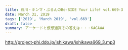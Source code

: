 ```yaml
---
title: 石川・ホンマ・ぶるんのBe-SIDE Your Life! vol.669-3
date: March 31, 2019
tags: ['2019', 'March 2019', 'vol.669']
draft: false
summary: アーケードと仮想通貨その答えは・・・KAGAWA
---
```


http://project-phi.ddo.jp/ishikawa/ishikawa669_3.mp3
